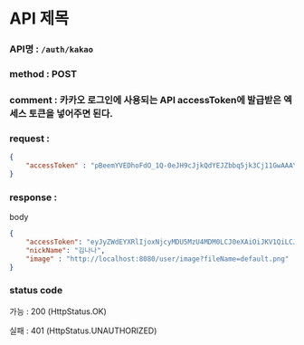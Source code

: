 # API 제목
### API명 : `/auth/kakao`

### method : POST

### comment : 카카오 로그인에 사용되는 API accessToken에 발급받은 엑세스 토큰을 넣어주면 된다.

### request :
~~~json
{
    "accessToken" : "pBeemYVEDhoFdO_1Q-0eJH9cJjkQdYEJZbbq5jk3Cj11GwAAAYUWUE7h"
}
~~~

### response :

body
~~~json
{
    "accessToken": "eyJyZWdEYXRlIjoxNjcyMDU5MzU4MDM0LCJ0eXAiOiJKV1QiLCJhbGciOiJIUzI1NiJ9.eyJ1c2VyTnVtIjoxLCJuaWNrTmFtZSI6IuyghOq1reuFuOyYiOyekOuekSIsImxvZ2luVGltZSI6IjIwMjItMTItMjYgMjE6NTU6NTgiLCJleHAiOjE3MDM1OTUzNTh9.UiHTESGfYwckqACwcXr2ksgyvNFr_081cXIUtuLXh8c",
    "nickName": "김나나",
    "image" : "http://localhost:8080/user/image?fileName=default.png"
}
~~~

### status code
가능 : 200 (HttpStatus.OK)

실패 : 401 (HttpStatus.UNAUTHORIZED)